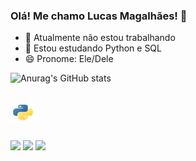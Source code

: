 ### Olá! Me chamo Lucas Magalhães! 👋



- 🔭 Atualmente não estou trabalhando
- 🌱 Estou estudando Python e SQL
- 😄 Pronome: Ele/Dele


![Anurag's GitHub stats](https://github-readme-stats.vercel.app/api?username=lucasmagalhaess&theme=github_dark)
<div style="display: inline_block"><br>  
  <img align="center" alt="Rafa-Python" height="30" width="40" src="https://raw.githubusercontent.com/devicons/devicon/master/icons/python/python-original.svg">
  </div>

##

<div> 
  
  <a href="https://instagram.com/lucassmagalhaes" target="_blank"><img src="https://img.shields.io/badge/-Instagram-%23E4405F?style=for-the-badge&logo=instagram&logoColor=white" target="_blank"></a>
  <a href = "mailto:lucassmgs.1@gmail.com"><img src="https://img.shields.io/badge/-Gmail-%23333?style=for-the-badge&logo=gmail&logoColor=white" target="_blank"></a>
  <a href="https://www.linkedin.com/in/lucasmagalhãess/" target="_blank"><img src="https://img.shields.io/badge/-LinkedIn-%230077B5?style=for-the-badge&logo=linkedin&logoColor=white" target="_blank"></a> 
   
  
</div>
